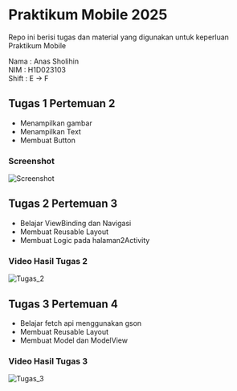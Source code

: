 # Praktikum Mobile 2025

Repo ini berisi tugas dan material yang digunakan untuk keperluan Praktikum Mobile

Nama : Anas Sholihin <br>
NIM : H1D023103 <br>
Shift : E -> F

## Tugas 1 Pertemuan 2

- Menampilkan gambar
- Menampilkan Text
- Membuat Button

### Screenshot

![Screenshot](https://github.com/anasshin/praktikum-mobile103/blob/main/docs/Tugas_1.png)

## Tugas 2 Pertemuan 3

- Belajar ViewBinding dan Navigasi
- Membuat Reusable Layout
- Membuat Logic pada halaman2Activity

### Video Hasil Tugas 2

![Tugas_2](https://github.com/anasshin/praktikum-mobile103/blob/main/docs/tugas_2.gif)

## Tugas 3 Pertemuan 4

- Belajar fetch api menggunakan gson
- Membuat Reusable Layout
- Membuat Model dan ModelView

### Video Hasil Tugas 3

![Tugas_3](https://github.com/anasshin/praktikum-mobile103/blob/main/docs/tugas_3.gif)

